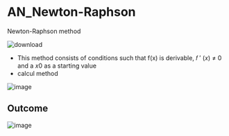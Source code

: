 # AN_Newton-Raphson
Newton-Raphson method


![download](https://github.com/ChaiouraMohammed/AN_Newton-Raphson/assets/91562298/c27e76ee-e27e-44f8-b663-027b200e6abb)

- This method consists of conditions such that f(x) is derivable, 𝑓 ′ (𝑥) ≠ 0 and a 𝑥0 as a starting value 
- calcul method

![image](https://github.com/ChaiouraMohammed/AN_Newton-Raphson/assets/91562298/ea2dbdd4-40ff-44f3-b9b7-9011474a8c31)

## Outcome
![image](https://github.com/ChaiouraMohammed/AN_Newton-Raphson/assets/91562298/709316b0-b6d8-437a-a9cc-8caca46dfcb1)


